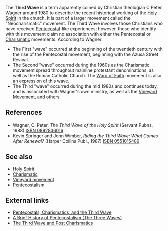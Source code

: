 The **Third Wave** is a term apparently coined by Christian
theologian C Peter Wagner around 1980 to describe the recent
historical working of the [Holy Spirit](Holy_Spirit "Holy Spirit")
in the church. It is part of a larger movement called the
"Neocharismatic" movement. The Third Wave involves those Christians
who have received [Pentecostal](Pentecostal "Pentecostal")-like
experiences; however, those who identify with this movement claim
no association with either the Pentecostal or
[Charismatic](Charismatic "Charismatic") movements. According to
Wagner:

-   The First "wave" occurred at the beginning of the twentieth
    century with the rise of the Pentecostal movement, beginning with
    the Azusa Street Revival.
-   The Second "wave" occurred during the 1960s as the Charismatic
    movement spread throughout mainline protestant denominations, as
    well as the Roman Catholic Church. The
    [Word of Faith](Word_of_Faith "Word of Faith") movement is also an
    expression of this wave.
-   The Third "wave" occurred during the mid 1980s and continues
    today, and is associated with Wagner's own ministry, as well as the
    [Vineyard Movement](Vineyard_Movement "Vineyard Movement"), and
    others.

## References

-   Wagner, C. Peter. *The Third Wave of the Holy Spirit* (Servant
    Pubns, 1988)
    [ISBN 0892836016](http://www.theopedia.com/Special:BookSources/0892836016)
-   Kevin Springer and John Wimber,
    *Riding the Third Wave: What Comes After Renewal?* (Harper Collins
    Publ., 1987)
    [ISBN 0551015489](http://www.theopedia.com/Special:BookSources/0551015489)

## See also

-   [Holy Spirit](Holy_Spirit "Holy Spirit")
-   [Charismatic](Charismatic "Charismatic")
-   [Vineyard movement](Vineyard_movement "Vineyard movement")
-   [Pentecostalism](Pentecostalism "Pentecostalism")

## External links

-   [Pentecostals, Charismatics, and the Third Wave](http://www.leaderu.com/isot/docs/3wave.html)
-   [A Brief History of Pentecostalism (The Three Waves)](http://www.rapidnet.com/~jbeard/bdm/Psychology/char/abrief.htm)
-   [The Third Wave and Post Charismatics](http://www.robbymac.org/charismatic/history/third_wave.html)



